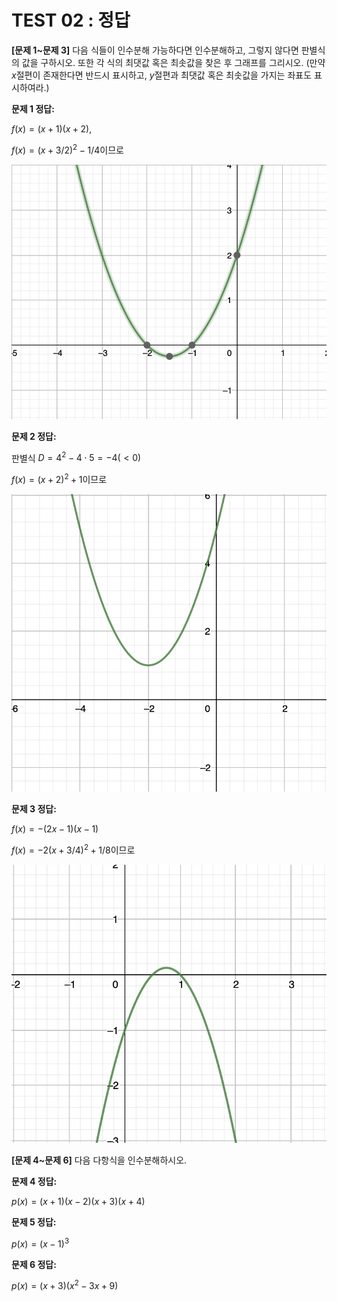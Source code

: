 # TEST 02 : 정답

**[문제 1~문제 3]**
다음 식들이 인수분해 가능하다면 인수분해하고, 그렇지 않다면 판별식의 값을 구하시오. 
또한 각 식의 최댓값 혹은 최솟값을 찾은 후 그래프를 그리시오.
(만약 $x$절편이 존재한다면 반드시 표시하고, $y$절편과 최댓값 혹은 최솟값을 가지는 좌표도 표시하여라.)

**문제 1 정답:**

$f(x)=(x+1)(x+2)$,

$f(x)=(x+3/2)^2-1/4$이므로

![Untitled](TEST%2002%20%EC%A0%95%EB%8B%B5%20161f0f24f9318166a8d5dd2cc9dd21ba/Untitled.png)

**문제 2 정답:**

판별식 $D=4^2-4\cdot5=-4(<0)$

$f(x)=(x+2)^2+1$이므로

![Untitled](TEST%2002%20%EC%A0%95%EB%8B%B5%20161f0f24f9318166a8d5dd2cc9dd21ba/Untitled%201.png)

**문제 3 정답:**

$f(x)=-(2x-1)(x-1)$

$f(x)=-2(x+3/4)^2+1/8$이므로

![Untitled](TEST%2002%20%EC%A0%95%EB%8B%B5%20161f0f24f9318166a8d5dd2cc9dd21ba/Untitled%202.png)

**[문제 4~문제 6]** 다음 다항식을 인수분해하시오.

**문제 4 정답:**

$p(x)=(x+1)(x-2)(x+3)(x+4)$

**문제 5 정답:**

$p(x)=(x-1)^3$

**문제 6 정답:**

$p(x) = (x+3)(x^2-3x+9)$